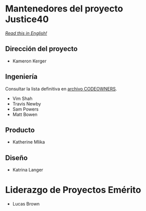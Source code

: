 # Mantenedores del proyecto Justice40

_[Read this in English!](MAINTAINERS.md)_

## Dirección del proyecto

- Kameron Kerger

## Ingeniería

Consultar la lista definitiva en [archivo CODEOWNERS](/.github/CODEOWNERS).

- Vim Shah
- Travis Newby
- Sam Powers
- Matt Bowen

## Producto

- Katherine Mlika

## Diseño

- Katrina Langer

# Liderazgo de Proyectos Emérito

- Lucas Brown
